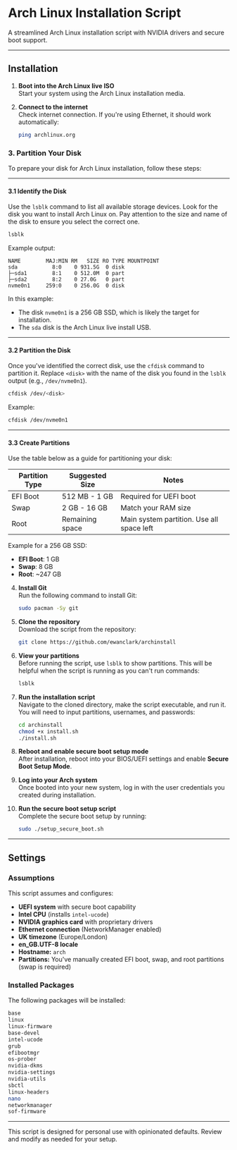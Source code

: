 # Arch Linux Installation Script

A streamlined Arch Linux installation script with NVIDIA drivers and secure boot support.

---

## Installation

1. **Boot into the Arch Linux live ISO**  
   Start your system using the Arch Linux installation media.

2. **Connect to the internet**  
   Check internet connection. If you're using Ethernet, it should work automatically:
   ```bash
   ping archlinux.org
   ```

### 3. **Partition Your Disk**

To prepare your disk for Arch Linux installation, follow these steps:

---

#### 3.1 Identify the Disk  
   Use the `lsblk` command to list all available storage devices. Look for the disk you want to install Arch Linux on. Pay attention to the size and name of the disk to ensure you select the correct one.

   ```bash
   lsblk
   ```

   Example output:
   ```
   NAME        MAJ:MIN RM   SIZE RO TYPE MOUNTPOINT
   sda           8:0    0 931.5G  0 disk
   ├─sda1        8:1    0 512.0M  0 part
   ├─sda2        8:2    0 27.0G   0 part
   nvme0n1     259:0    0 256.0G  0 disk
   ```

   In this example:
   - The disk `nvme0n1` is a 256 GB SSD, which is likely the target for installation.
   - The `sda` disk is the Arch Linux live install USB.

---

#### 3.2 Partition the Disk  
   Once you've identified the correct disk, use the `cfdisk` command to partition it. Replace `<disk>` with the name of the disk you found in the `lsblk` output (e.g., `/dev/nvme0n1`).

   ```bash
   cfdisk /dev/<disk>
   ```

   Example:
   ```bash
   cfdisk /dev/nvme0n1
   ```

---

#### 3.3 Create Partitions  
   Use the table below as a guide for partitioning your disk:

   | Partition Type | Suggested Size         | Notes                                      |
   |----------------|------------------------|--------------------------------------------|
   | EFI Boot       | 512 MB - 1 GB          | Required for UEFI boot                    |
   | Swap           | 2 GB - 16 GB           | Match your RAM size                       |
   | Root           | Remaining space        | Main system partition. Use all space left |

   Example for a 256 GB SSD:
   - **EFI Boot**: 1 GB
   - **Swap**: 8 GB
   - **Root**: ~247 GB

4. **Install Git**  
   Run the following command to install Git:  
   ```bash
   sudo pacman -Sy git
   ```

5. **Clone the repository**  
   Download the script from the repository:  
   ```bash
   git clone https://github.com/ewanclark/archinstall
   ```

6. **View your partitions**  
   Before running the script, use `lsblk` to show partitions. This will be helpful when the script is running as you can't run commands:
   ```bash
   lsblk
   ```

7. **Run the installation script**  
   Navigate to the cloned directory, make the script executable, and run it. You will need to input partitions, usernames, and passwords:  
   ```bash
   cd archinstall
   chmod +x install.sh
   ./install.sh
   ```

8. **Reboot and enable secure boot setup mode**  
   After installation, reboot into your BIOS/UEFI settings and enable **Secure Boot Setup Mode**.

9. **Log into your Arch system**  
   Once booted into your new system, log in with the user credentials you created during installation.

10. **Run the secure boot setup script**  
    Complete the secure boot setup by running:  
    ```bash
    sudo ./setup_secure_boot.sh
    ```

---

## Settings

### Assumptions
This script assumes and configures:
- **UEFI system** with secure boot capability
- **Intel CPU** (installs `intel-ucode`)
- **NVIDIA graphics card** with proprietary drivers
- **Ethernet connection** (NetworkManager enabled)
- **UK timezone** (Europe/London)
- **en_GB.UTF-8 locale**
- **Hostname:** `arch`
- **Partitions:** You've manually created EFI boot, swap, and root partitions (swap is required)

### Installed Packages
The following packages will be installed:

```bash
base
linux
linux-firmware
base-devel
intel-ucode
grub
efibootmgr
os-prober
nvidia-dkms
nvidia-settings
nvidia-utils
sbctl
linux-headers
nano
networkmanager
sof-firmware
``` 

---

This script is designed for personal use with opinionated defaults. Review and modify as needed for your setup.
